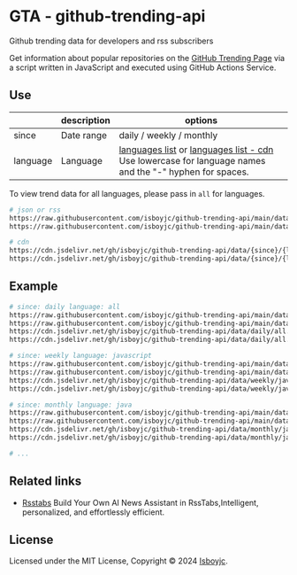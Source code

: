 # GTA - github-trending-api

Github trending data for developers and rss subscribers

Get information about popular repositories on the [GitHub Trending Page](https://github.com/trending) via a script written in JavaScript and executed using GitHub Actions Service.

## Use

|   | description | options |
| - | - | - |
| since | Date range | daily / weekly / monthly |
| language | Language | [languages list](https://raw.githubusercontent.com/isboyjc/github-trending-api/main/data/languages.json) or [languages list - cdn](https://cdn.jsdelivr.net/gh/isboyjc/github-trending-api/data/languages.json) Use lowercase for language names and the "-" hyphen for spaces. |

To view trend data for all languages, please pass in `all` for languages.

```bash
# json or rss
https://raw.githubusercontent.com/isboyjc/github-trending-api/main/data/{since}/{language}.json
https://raw.githubusercontent.com/isboyjc/github-trending-api/main/data/{since}/{language}.xml

# cdn
https://cdn.jsdelivr.net/gh/isboyjc/github-trending-api/data/{since}/{language}.json
https://cdn.jsdelivr.net/gh/isboyjc/github-trending-api/data/{since}/{language}.xml
```

## Example

```bash
# since: daily language: all
https://raw.githubusercontent.com/isboyjc/github-trending-api/main/data/daily/all.json
https://raw.githubusercontent.com/isboyjc/github-trending-api/main/data/daily/all.xml
https://cdn.jsdelivr.net/gh/isboyjc/github-trending-api/data/daily/all.xml
https://cdn.jsdelivr.net/gh/isboyjc/github-trending-api/data/daily/all.xml

# since: weekly language: javascript
https://raw.githubusercontent.com/isboyjc/github-trending-api/main/data/weekly/javascript.json
https://raw.githubusercontent.com/isboyjc/github-trending-api/main/data/weekly/javascript.xml
https://cdn.jsdelivr.net/gh/isboyjc/github-trending-api/data/weekly/javascript.xml
https://cdn.jsdelivr.net/gh/isboyjc/github-trending-api/data/weekly/javascript.xml

# since: monthly language: java
https://raw.githubusercontent.com/isboyjc/github-trending-api/main/data/monthly/java.json
https://raw.githubusercontent.com/isboyjc/github-trending-api/main/data/monthly/java.xml
https://cdn.jsdelivr.net/gh/isboyjc/github-trending-api/data/monthly/java.xml
https://cdn.jsdelivr.net/gh/isboyjc/github-trending-api/data/monthly/java.xml

# ...
```


## Related links

- [Rsstabs](https://rsstabs.com) Build Your Own AI News Assistant in RssTabs,Intelligent, personalized, and effortlessly efficient.


## License

Licensed under the MIT License, Copyright © 2024 [Isboyjc](https://github.com).